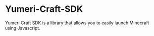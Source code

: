 # Yumeri-Craft-SDK

Yumeri Craft SDK is a library that allows you to easily launch Minecraft using Javascript.